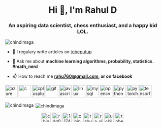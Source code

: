 <h1 align="center">Hi 👋, I'm Rahul D</h1>
<h3 align="center">An aspiring data scientist, chess enthusiast, and a happy kid LOL.</h3>

<p align="left"> <img src="https://komarev.com/ghpvc/?username=chindimaga" alt="chindimaga" /> </p>

- 📝 I regulary write articles on [tobeputup](tobeputup)

- 💬 Ask me about **machine learning algorithms, probability, statistics. #math_nerd**

- 📫 How to reach me **rahu760@gmail.com, or on facebook**
<!-- ### Blogs posts -->
<!-- BLOG-POST-LIST:START -->
<!-- BLOG-POST-LIST:END -->

<p align="left"><img src="https://www.vectorlogo.zone/logos/microsoft_azure/microsoft_azure-icon.svg" alt="azure" width="40" height="40"/> <img src="https://devicons.github.io/devicon/devicon.git/icons/c/c-original.svg" alt="c" width="40" height="40"/> <img src="https://devicons.github.io/devicon/devicon.git/icons/cplusplus/cplusplus-original.svg" alt="cplusplus" width="40" height="40"/> <img src="https://www.vectorlogo.zone/logos/git-scm/git-scm-icon.svg" alt="git" width="40" height="40"/>  <img src="https://devicons.github.io/devicon/devicon.git/icons/javascript/javascript-original.svg" alt="javascript" width="40" height="40"/> <img src="https://devicons.github.io/devicon/devicon.git/icons/linux/linux-original.svg" alt="linux" width="40" height="40"/> <img src="https://devicons.github.io/devicon/devicon.git/icons/mysql/mysql-original-wordmark.svg" alt="mysql" width="40" height="40"/> <img src="https://www.vectorlogo.zone/logos/opencv/opencv-icon.svg" alt="opencv" width="40" height="40"/> <img src="https://devicons.github.io/devicon/devicon.git/icons/python/python-original.svg" alt="python" width="40" height="40"/> <img src="https://www.vectorlogo.zone/logos/pytorch/pytorch-icon.svg" alt="pytorch" width="40" height="40"/><img src="https://www.vectorlogo.zone/logos/tensorflow/tensorflow-icon.svg" alt="tensorflow" width="40" height="40"/></p>

<p><img align="left" src="https://github-readme-stats.vercel.app/api/top-langs/?username=chindimaga&layout=compact" alt="chindimaga" /></p>

<p>&nbsp;<img align="center" src="https://github-readme-stats.vercel.app/api?username=chindimaga&show_icons=true" alt="chindimaga" /></p>

<p align="center">
<a href="https://twitter.com/chindimaga" target="blank"><img align="center" src="https://cdn.jsdelivr.net/npm/simple-icons@3.0.1/icons/twitter.svg" alt="chindimaga" height="30" width="30" /></a>
<a href="https://linkedin.com/in/rdg07" target="blank"><img align="center" src="https://cdn.jsdelivr.net/npm/simple-icons@3.0.1/icons/linkedin.svg" alt="rdg07" height="30" width="30" /></a>
<a href="https://stackoverflow.com/users/11742028/rahul-d" target="blank"><img align="center" src="https://cdn.jsdelivr.net/npm/simple-icons@3.0.1/icons/stackoverflow.svg" alt="11742028" height="30" width="30" /></a>
<a href="https://kaggle.com/chindimaga" target="blank"><img align="center" src="https://cdn.jsdelivr.net/npm/simple-icons@3.0.1/icons/kaggle.svg" alt="chindimaga" height="30" width="30" /></a>
<a href="https://fb.com/rahuldg007" target="blank"><img align="center" src="https://cdn.jsdelivr.net/npm/simple-icons@3.0.1/icons/facebook.svg" alt="rahuldg007" height="30" width="30" /></a>
<a href="https://instagram.com/ra_ul_d" target="blank"><img align="center" src="https://cdn.jsdelivr.net/npm/simple-icons@3.0.1/icons/instagram.svg" alt="ra_ul_d" height="30" width="30" /></a>
<a href="https://www.youtube.com/channel/UCKIiGihu_0s4NI-nieV9wvg?view_as=subscriber" target="blank"><img align="center" src="https://cdn.jsdelivr.net/npm/simple-icons@3.0.1/icons/youtube.svg" alt="uckiigihu_0s4ni-niev9wvg" height="30" width="30" /></a>
<a href="/tobeputup" target="blank"><img align="center" src="https://cdn.jsdelivr.net/npm/simple-icons@3.0.1/icons/rss.svg" alt="tobeputup" height="30" width="30" /></a>
</p>
